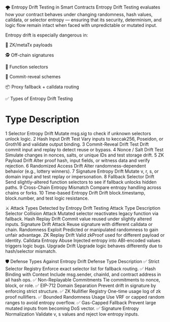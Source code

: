 🌪️ Entropy Drift Testing in Smart Contracts
Entropy Drift Testing evaluates how your contract behaves under changing randomness, hash values, calldata, or selector entropy — ensuring that its security, determinism, and logic flow remain intact when faced with unpredictable or mutated input.

Entropy drift is especially dangerous in:

🧠 ZK/metaTx payloads

🕵️ Off-chain signatures

🔀 Function selectors

🔑 Commit-reveal schemes

📦 Proxy fallback + calldata routing

✅ Types of Entropy Drift Testing
#	Type	Description
1	Selector Entropy Drift	Mutate msg.sig to check if unknown selectors unlock logic.
2	Hash Input Drift Test	Vary inputs to keccak256, Poseidon, or Groth16 and validate output binding.
3	Commit-Reveal Drift Test	Drift commit input and replay to detect reuse or bypass.
4	Nonce / Salt Drift Test	Simulate changes in nonces, salts, or unique IDs and test storage drift.
5	ZK Payload Drift	Alter proof hash, input fields, or witness data and verify rejection.
6	Randomized Access Drift	Alter randomness-dependent behavior (e.g., lottery winners).
7	Signature Entropy Drift	Mutate v, r, s, or domain input and test replay or impersonation.
8	Fallback Selector Drift	Send slightly-altered function selectors to see if fallback unlocks hidden paths.
9	Cross-Chain Entropy Mismatch	Compare entropy handling across chains or forks.
10	Time-based Entropy Drift	Drift block.timestamp, block.number, and test logic resistance.

⚔️ Attack Types Detected by Entropy Drift Testing
Attack Type	Description
Selector Collision Attack	Mutated selector reactivates legacy function via fallback.
Hash Replay Drift	Commit value reused under slightly altered inputs.
Signature Drift Attack	Reuse signature with different calldata or chain.
Randomness Exploit	Predicted or manipulated randomness to gain unfair advantage.
ZK Replay Drift	Valid zkProof used for different payload or identity.
Calldata Entropy Abuse	Injected entropy into ABI-encoded values triggers logic bugs.
Upgrade Drift	Upgrade logic behaves differently due to hash/selector mismatch.

🛡️ Defense Types Against Entropy Drift
Defense Type	Description
✅ Strict Selector Registry	Enforce exact selector list for fallback routing.
✅ Hash Binding with Context	Include msg.sender, chainId, and contract address in all hash ops.
✅ Non-Replayable Commitments	Tie commitments to nonce, block, or role.
✅ EIP-712 Domain Separation	Prevent drift in signature by enforcing strict structure.
✅ ZK Nullifier Registry	One-time usage log of zk proof nullifiers.
✅ Bounded Randomness Usage	Use VRF or capped random ranges to avoid entropy overflow.
✅ Gas-Capped Fallback	Prevent large mutated inputs from becoming DoS vector.
✅ Signature Entropy Normalization	Validate v, s values and reject low entropy inputs.
